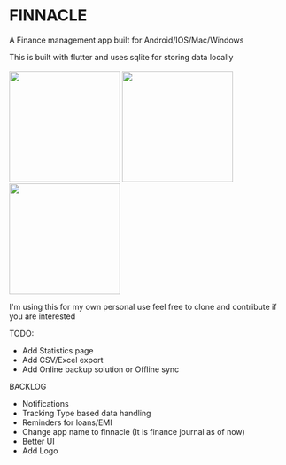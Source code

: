 # FINNACLE

A Finance management app built for Android/IOS/Mac/Windows

This is built with flutter and uses sqlite for storing data locally 
<br>
<br>
[<img src="https://user-images.githubusercontent.com/30234624/209856575-d6d5333e-ae7f-4cb4-b3f6-26eb90315eb7.jpeg" width="200"/>](img1)
[<img src="https://user-images.githubusercontent.com/30234624/209856677-123e8cb4-ac4b-477d-b84b-b873f58ccf42.jpeg" width="200"/>](img2)
[<img src="https://user-images.githubusercontent.com/30234624/209856688-d760249c-a8a8-4dc6-ac38-d4515a9da043.jpeg" width="200"/>](img3)

I'm using this for my own personal use feel free to clone and contribute if you are interested


TODO:
* Add Statistics page
* Add CSV/Excel export
* Add Online backup solution or Offline sync

BACKLOG
* Notifications
* Tracking Type based data handling
* Reminders for loans/EMI
* Change app name to finnacle (It is finance journal as of now)
* Better UI
* Add Logo
